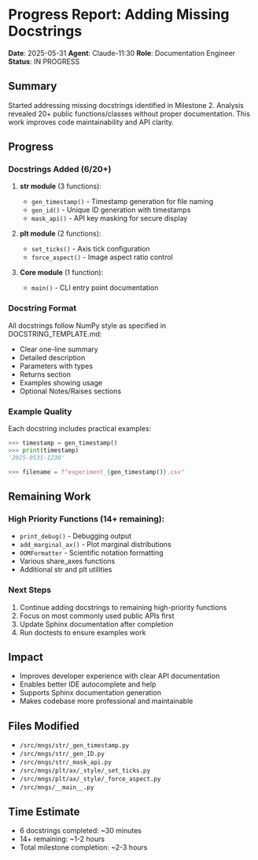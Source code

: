# Progress Report: Adding Missing Docstrings

**Date**: 2025-05-31
**Agent**: Claude-11:30
**Role**: Documentation Engineer
**Status**: IN PROGRESS

## Summary

Started addressing missing docstrings identified in Milestone 2. Analysis revealed 20+ public functions/classes without proper documentation. This work improves code maintainability and API clarity.

## Progress

### Docstrings Added (6/20+)

1. **str module** (3 functions):
   - `gen_timestamp()` - Timestamp generation for file naming
   - `gen_id()` - Unique ID generation with timestamps
   - `mask_api()` - API key masking for secure display

2. **plt module** (2 functions):
   - `set_ticks()` - Axis tick configuration
   - `force_aspect()` - Image aspect ratio control

3. **Core module** (1 function):
   - `main()` - CLI entry point documentation

### Docstring Format

All docstrings follow NumPy style as specified in DOCSTRING_TEMPLATE.md:
- Clear one-line summary
- Detailed description
- Parameters with types
- Returns section
- Examples showing usage
- Optional Notes/Raises sections

### Example Quality

Each docstring includes practical examples:
```python
>>> timestamp = gen_timestamp()
>>> print(timestamp)
'2025-0531-1230'

>>> filename = f"experiment_{gen_timestamp()}.csv"
```

## Remaining Work

### High Priority Functions (14+ remaining):
- `print_debug()` - Debugging output
- `add_marginal_ax()` - Plot marginal distributions
- `OOMFormatter` - Scientific notation formatting
- Various share_axes functions
- Additional str and plt utilities

### Next Steps
1. Continue adding docstrings to remaining high-priority functions
2. Focus on most commonly used public APIs first
3. Update Sphinx documentation after completion
4. Run doctests to ensure examples work

## Impact

- Improves developer experience with clear API documentation
- Enables better IDE autocomplete and help
- Supports Sphinx documentation generation
- Makes codebase more professional and maintainable

## Files Modified

- `/src/mngs/str/_gen_timestamp.py`
- `/src/mngs/str/_gen_ID.py`
- `/src/mngs/str/_mask_api.py`
- `/src/mngs/plt/ax/_style/_set_ticks.py`
- `/src/mngs/plt/ax/_style/_force_aspect.py`
- `/src/mngs/__main__.py`

## Time Estimate

- 6 docstrings completed: ~30 minutes
- 14+ remaining: ~1-2 hours
- Total milestone completion: ~2-3 hours